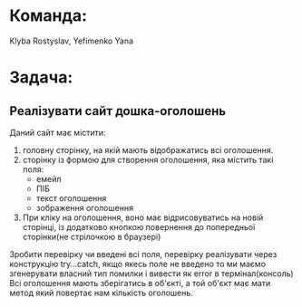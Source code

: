 # Команда:

Klyba Rostyslav,
Yefimenko Yana

# Задача:

## Реалізувати сайт дошка-оголошень

Даний сайт має містити:

1. головну сторінку, на якій мають відображатись всі оголошення.
2. сторінку із формою для створення оголошення, яка містить такі поля:
   - емейл
   - ПІБ
   - текст оголошення
   - зображення оголошення
3. При кліку на оголошення, воно має відрисовуватись на новій сторінці, із додатково кнопкою повернення до попередньої сторінки(не стрілочкою в браузері)

Зробити перевірку чи введені всі поля, перевірку реалізувати через конструкцію try...catch, якщо якесь поле не введено то ми маємо згенерувати власний тип помилки і вивести як error в термінал(консоль)
Всі оголошення мають зберігатись в об'єкті, а той об'єкт має мати метод який повертає нам кількість оголошень.
